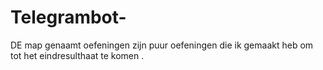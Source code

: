 # Telegrambot-
DE map genaamt oefeningen zijn puur oefeningen die ik gemaakt heb om tot het eindresulthaat te komen .
